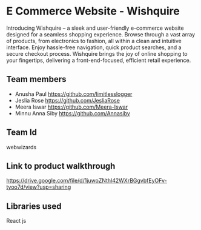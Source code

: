 # E Commerce Website - Wishquire
Introducing Wishquire – a sleek and user-friendly e-commerce website designed for a seamless shopping experience. Browse through a vast array of products, from electronics to fashion, all within a clean and intuitive interface. Enjoy hassle-free navigation, quick product searches, and a secure checkout process. Wishquire brings the joy of online shopping to your fingertips, delivering a front-end-focused, efficient retail experience.

## Team members
- Anusha Paul https://github.com/limitlesslogger
- Jeslia Rose https://github.com/JesliaRose
- Meera Iswar https://github.com/Meera-Iswar
- Minnu Anna Siby https://github.com/Annasiby

## Team Id
webwizards

## Link to product walkthrough
https://drive.google.com/file/d/1juwoZNthl42WXrBGgvbfEyOFv-tyoo7d/view?usp=sharing

## Libraries used
React js
